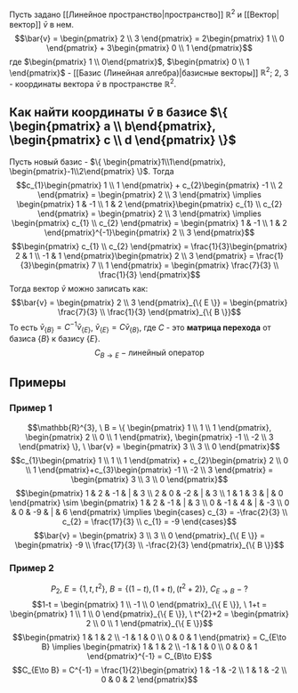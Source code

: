 Пусть задано [[Линейное пространство|пространство]] $\mathbb{R}^{2}$ и [[Вектор|вектор]] $\bar{v}$ в нем.
$$\bar{v} = \begin{pmatrix}
2 \\
3
\end{pmatrix} = 2\begin{pmatrix}
1 \\
0
\end{pmatrix} + 3\begin{pmatrix}
0 \\
1
\end{pmatrix}$$
где $\begin{pmatrix} 1 \\ 0\end{pmatrix}$, $\begin{pmatrix} 0 \\ 1 \end{pmatrix}$ - [[Базис (Линейная алгебра)|базисные векторы]] $\mathbb{R}^{2}$; $2$, $3$ - координаты вектора $\bar{v}$ в пространстве $\mathbb{R}^{2}$.
## Как найти координаты $\bar{v}$ в базисе $\{ \begin{pmatrix} a \\ b\end{pmatrix}, \begin{pmatrix} c \\ d \end{pmatrix} \}$
Пусть новый базис  - $\{ \begin{pmatrix}1\\1\end{pmatrix}, \begin{pmatrix}-1\\2\end{pmatrix} \}$.
Тогда
$$c_{1}\begin{pmatrix}
1 \\
1
\end{pmatrix} + c_{2}\begin{pmatrix}
-1 \\
2
\end{pmatrix} = \begin{pmatrix}
2 \\
3
\end{pmatrix} \implies \begin{pmatrix}
1 & -1 \\
1 & 2
\end{pmatrix}\begin{pmatrix}
c_{1} \\
c_{2}
\end{pmatrix} = \begin{pmatrix}
2 \\
3
\end{pmatrix} \implies \begin{pmatrix}
c_{1} \\
c_{2}
\end{pmatrix} = \begin{pmatrix}
1 & -1 \\
1 & 2
\end{pmatrix}^{-1}\begin{pmatrix}
2 \\
3
\end{pmatrix}$$
$$\begin{pmatrix}
c_{1} \\
c_{2}
\end{pmatrix} = \frac{1}{3}\begin{pmatrix}
2 & 1 \\
-1 & 1
\end{pmatrix}\begin{pmatrix}
2 \\
3
\end{pmatrix} = \frac{1}{3}\begin{pmatrix}
7 \\
1
\end{pmatrix} = \begin{pmatrix}
\frac{7}{3} \\
\frac{1}{3}
\end{pmatrix}$$
Тогда вектор $\bar{v}$ можно записать как:
$$\bar{v} = \begin{pmatrix}
2 \\
3
\end{pmatrix}_{\{ E \}} = \begin{pmatrix}
\frac{7}{3} \\
\frac{1}{3}
\end{pmatrix}_{\{ B \}}$$
То есть $\bar{v}_{\{ B \}} = C^{-1}\bar{v}_{\{ E \}}$, $\bar{v}_{\{ E \}} = C\bar{v}_{\{ B \}}$, где $C$ - это **матрица перехода** от базиса $\{ B \}$ к базису $\{ E \}$.
$$C_{B\to E} \ - \ \text{линейный оператор}$$
## Примеры
### Пример 1
$$\mathbb{R}^{3}, \ B = \{  \begin{pmatrix}
1 \\
1 \\
1
\end{pmatrix}, \begin{pmatrix}
2 \\
0 \\
1 
\end{pmatrix}, \begin{pmatrix}
-1 \\
-2 \\
3
\end{pmatrix} \}, \ \bar{v} = \begin{pmatrix}
3 \\
3 \\
0
\end{pmatrix}$$
$$c_{1}\begin{pmatrix}
1 \\
1 \\
1 
\end{pmatrix} + c_{2}\begin{pmatrix}
2 \\
0 \\
1
\end{pmatrix}+c_{3}\begin{pmatrix}
-1 \\
-2 \\
3
\end{pmatrix} = \begin{pmatrix}
3 \\
3 \\
0
\end{pmatrix}$$
$$\begin{pmatrix}
1  & 2 & -1  & | &  3 \\
2 & 0 & -2 & | &  3 \\
1 & 1 & 3 & | & 0
\end{pmatrix} \sim \begin{pmatrix}
1  & 2 & -1  & | &  3 \\
0 & -1 & 4 & | &  -3 \\
0 & 0 & -9 & | & 6
\end{pmatrix} \implies \begin{cases}
c_{3} = -\frac{2}{3} \\
c_{2} = \frac{17}{3} \\
c_{1} = -9
\end{cases}$$
$$\bar{v} = \begin{pmatrix}
3 \\
3 \\
0
\end{pmatrix}_{\{ E \}} = \begin{pmatrix}
-9 \\
\frac{17}{3} \\
-\frac{2}{3}
\end{pmatrix}_{\{ B \}}$$
### Пример 2
$$P_{2}, \ E = \{ 1, t, t^{2} \}, \ B = \{ (1-t), (1+t), (t^{2} + 2) \}, \ C_{E\to B} \ - \ ?$$
$$1-t = \begin{pmatrix}
1 \\
-1 \\
0
\end{pmatrix}_{\{ E \}}, \ 1+t = \begin{pmatrix}
1 \\
1 \\
0
\end{pmatrix}_{\{ E \}}, \ t^{2}+2 = \begin{pmatrix}
2 \\
0 \\
1
\end{pmatrix}_{\{ E \}}$$
$$\begin{pmatrix}
1 & 1 & 2 \\
-1 & 1 & 0 \\
0 & 0 & 1
\end{pmatrix} = C_{E\to B} \implies \begin{pmatrix}
1 & 1 & 2 \\
-1 & 1 & 0 \\
0 & 0 & 1
\end{pmatrix}^{-1} = C_{B\to E}$$
$$C_{E\to B} = C^{-1} = \frac{1}{2}\begin{pmatrix}
1 & -1 & -2 \\
1  & 1 & -2 \\
0 & 0 & 2
\end{pmatrix}$$